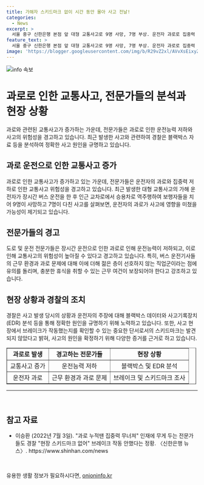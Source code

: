 ```yaml
---
title: 가해자 스키드마크 없이 시간 동안 몰아 사고 전날!
categories:
  - News
excerpt: >
  서울 중구 신한은행 본점 앞 대형 교통사고로 9명 사망, 7명 부상. 운전자 과로로 집중력 상실 가능성 제기. 버스 운전사의 과로사고 빈발, 근무여건 개선 필요성 대두. 이 사고도 브레이크 미작동이 의심되나 경찰, 스키드마크 발견 어려워. 정확한 사고 원인 확인 위해 EDR 등 조사 중. 사망자의 안타까운 상황과 가해 운전자의 무책임한 행동에 대한 분석과 대책 모색이 필요하다.
feature_text: >
  서울 중구 신한은행 본점 앞 대형 교통사고로 9명 사망, 7명 부상. 운전자 과로로 집중력 상실 가능성 제기. 버스 운전사의 과로사고 빈발, 근무여건 개선 필요성 대두. 이 사고도 브레이크 미작동이 의심되나 경찰, 스키드마크 발견 어려워. 정확한 사고 원인 확인 위해 EDR 등 조사 중. 사망자의 안타까운 상황과 가해 운전자의 무책임한 행동에 대한 분석과 대책 모색이 필요하다.
image: 'https://blogger.googleusercontent.com/img/b/R29vZ2xl/AVvXsEixyZcFfHzMRdzZMjFBmAUKJYCLCGyLL1o632UiGVXcaFdKo_bkvkuCioo0uUKlGfBVcT3P84aROyZIXSBEx3Aw5nCQ3pTgDom1WDC4m8eifvWiAmWEEVb4x6G_l8C0QH225ldMjyaFvpxGEBGNO37VmDTDMHGhJPq73UglMfDca1-0aw/s1600/blogspot.png'
---
```


<p><img src="https://blogger.googleusercontent.com/img/b/R29vZ2xl/AVvXsEixyZcFfHzMRdzZMjFBmAUKJYCLCGyLL1o632UiGVXcaFdKo_bkvkuCioo0uUKlGfBVcT3P84aROyZIXSBEx3Aw5nCQ3pTgDom1WDC4m8eifvWiAmWEEVb4x6G_l8C0QH225ldMjyaFvpxGEBGNO37VmDTDMHGhJPq73UglMfDca1-0aw/s1600/blogspot.png" alt="info 속보" /></p>

<h1>과로로 인한 교통사고, 전문가들의 분석과 현장 상황</h1>

<p data-ke-size="size16">과로와 관련된 교통사고가 증가하는 가운데, 전문가들은 과로로 인한 운전능력 저하와 사고의 위험성을 경고하고 있습니다. 최근 발생한 사고와 관련하여 경찰은 블랙박스 자료 등을 분석하여 정확한 사고 원인을 규명하고 있습니다.</p>

<h2 data-ke-size="size26">과로 운전으로 인한 교통사고 증가</h2>

<p data-ke-size="size16">과로로 인한 교통사고가 증가하고 있는 가운데, 전문가들은 운전자의 과로와 집중력 저하로 인한 교통사고 위험성을 경고하고 있습니다. 최근 발생한 대형 교통사고의 가해 운전자가 장시간 버스 운전을 한 후 인근 교차로에서 승용차로 역주행하여 보행자들을 치어 9명이 사망하고 7명이 다친 사고를 살펴보면, 운전자의 과로가 사고에 영향을 미쳤을 가능성이 제기되고 있습니다.</p>

<h2 data-ke-size="size26">전문가들의 경고</h2>

<p data-ke-size="size16">도로 및 운전 전문가들은 장시간 운전으로 인한 과로로 인해 운전능력이 저하되고, 이로 인해 교통사고의 위험성이 높아질 수 있다고 경고하고 있습니다. 특히, 버스 운전기사들의 근무 환경과 과로 문제에 대해 이에 더해 젊은 층이 선호하지 않는 직업군이라는 점에 유의를 돌리며, 충분한 휴식을 취할 수 있는 근무 여건이 보장되어야 한다고 강조하고 있습니다.</p>

<h2 data-ke-size="size26">현장 상황과 경찰의 조치</h2>

<p data-ke-size="size16">경찰은 사고 발생 당시의 상황과 운전자의 주장에 대해 블랙박스 데이터와 사고기록장치(EDR) 분석 등을 통해 정확한 원인을 규명하기 위해 노력하고 있습니다. 또한, 사고 현장에서 브레이크가 작동했는지를 확인할 수 있는 중요한 단서로서의 스키드마크는 발견되지 않았다고 밝혀, 사고의 원인을 확정하기 위해 다양한 증거를 근거로 하고 있습니다.</p>

<table border="1" style="width: 500px;">
<tbody>
<tr>
<td style="text-align: center; height: 17px;"><b>과로로 발생</b></td>
<td style="text-align: center; height: 17px;"><b>경고하는 전문가들</b></td>
<td style="text-align: center; height: 17px;"><b>현장 상황</b></td>
</tr>
<tr>
<td style="text-align: center; height: 17px;">교통사고 증가</td>
<td style="text-align: center; height: 17px;">운전능력 저하</td>
<td style="text-align: center; height: 17px;">블랙박스 및 EDR 분석</td>
</tr>
<tr>
<td style="text-align: center; height: 17px;">운전자 과로</td>
<td style="text-align: center; height: 17px;">근무 환경과 과로 문제</td>
<td style="text-align: center; height: 17px;">브레이크 및 스키드마크 조사</td>
</tr>
</tbody>
</table>

<hr>

<p data-ke-size="size16">&nbsp;</p>

<div class="references">
<h2 data-ke-size="size26">참고 자료</h2>
<ul>
<li>이승환 (2022년 7월 3일). "과로 누적땐 집중력 무너져" 인재에 무게 두는 전문가들도 경찰 "현장 스키드마크 없어" 브레이크 작동 안했다는 정황. 〈신한은행 뉴스〉. https://www.shinhan.com/news</li>
</ul>
</div>

<p data-ke-size="size16">&nbsp;</p>
유용한 생활 정보가 필요하시다면, <a href="https://onioninfo.kr" rel="dofollow">onioninfo.kr</a>



